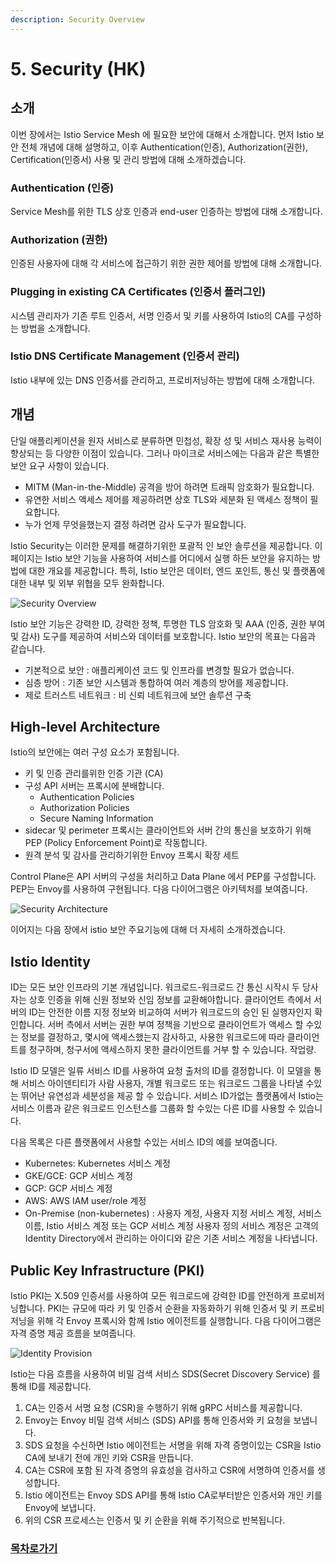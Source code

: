 ```yaml
---
description: Security Overview
---
```


# 5. Security \(HK\)

## 소개

이번 장에서는 Istio Service Mesh 에 필요한 보안에 대해서 소개합니다. 먼저 Istio 보안 전체 개념에 대해 설명하고, 이후 Authentication\(인증\), Authorization\(권한\), Certification\(인증서\) 사용 및 관리 방법에 대해 소개하겠습니다.

### Authentication \(인증\)

Service Mesh를 위한 TLS 상호 인증과 end-user 인증하는 방법에 대해 소개합니다.

### Authorization \(권한\)

인증된 사용자에 대해 각 서비스에 접근하기 위한 권한 제어를 방법에 대해 소개합니다.

### Plugging in existing CA Certificates \(인증서 플러그인\)

시스템 관리자가 기존 루트 인증서, 서명 인증서 및 키를 사용하여 Istio의 CA를 구성하는 방법을 소개합니다.

### Istio DNS Certificate Management \(인증서 관리\)

Istio 내부에 있는 DNS 인증서를 관리하고, 프로비저닝하는 방법에 대해 소개합니다.

## 개념

단일 애플리케이션을 원자 서비스로 분류하면 민첩성, 확장 성 및 서비스 재사용 능력이 향상되는 등 다양한 이점이 있습니다. 그러나 마이크로 서비스에는 다음과 같은 특별한 보안 요구 사항이 있습니다.

* MITM \(Man-in-the-Middle\) 공격을 방어 하려면 트래픽 암호화가 필요합니다.
* 유연한 서비스 액세스 제어를 제공하려면 상호 TLS와 세분화 된 액세스 정책이 필요합니다.
* 누가 언제 무엇을했는지 결정 하려면 감사 도구가 필요합니다.

Istio Security는 이러한 문제를 해결하기위한 포괄적 인 보안 솔루션을 제공합니다. 이 페이지는 Istio 보안 기능을 사용하여 서비스를 어디에서 실행 하든 보안을 유지하는 방법에 대한 개요를 제공합니다. 특히, Istio 보안은 데이터, 엔드 포인트, 통신 및 플랫폼에 대한 내부 및 외부 위협을 모두 완화합니다.

![Security Overview](https://github.com/istiokrsg/istio_book_kr/tree/1af2b5f9951a626f106187996fd427f6523d7102/.gitbook/assets/image-13.png)

Istio 보안 기능은 강력한 ID, 강력한 정책, 투명한 TLS 암호화 및 AAA \(인증, 권한 부여 및 감사\) 도구를 제공하여 서비스와 데이터를 보호합니다. Istio 보안의 목표는 다음과 같습니다.

* 기본적으로 보안 : 애플리케이션 코드 및 인프라를 변경할 필요가 없습니다.
* 심층 방어 : 기존 보안 시스템과 통합하여 여러 계층의 방어를 제공합니다.
* 제로 트러스트 네트워크 : 비 신뢰 네트워크에 보안 솔루션 구축

## High-level Architecture

Istio의 보안에는 여러 구성 요소가 포함됩니다.

* 키 및 인증 관리를위한 인증 기관 \(CA\)
* 구성 API 서버는 프록시에 분배합니다.
  * Authentication Policies
  * Authorization Policies
  * Secure Naming Information
* sidecar 및 perimeter 프록시는 클라이언트와 서버 간의 통신을 보호하기 위해 PEP \(Policy Enforcement Point\)로 작동합니다.
* 원격 분석 및 감사를 관리하기위한 Envoy 프록시 확장 세트

Control Plane은 API 서버의 구성을 처리하고 Data Plane 에서 PEP를 구성합니다. PEP는 Envoy를 사용하여 구현됩니다. 다음 다이어그램은 아키텍처를 보여줍니다.

![Security Architecture](https://github.com/istiokrsg/istio_book_kr/tree/1af2b5f9951a626f106187996fd427f6523d7102/.gitbook/assets/image-19.png)

이어지는 다음 장에서 istio 보안 주요기능에 대해 더 자세히 소개하겠습니다.

## Istio Identity

ID는 모든 보안 인프라의 기본 개념입니다. 워크로드-워크로드 간 통신 시작시 두 당사자는 상호 인증을 위해 신원 정보와 신임 정보를 교환해야합니다. 클라이언트 측에서 서버의 ID는 안전한 이름 지정 정보와 비교하여 서버가 워크로드의 승인 된 실행자인지 확인합니다. 서버 측에서 서버는 권한 부여 정책을 기반으로 클라이언트가 액세스 할 수있는 정보를 결정하고, 몇시에 액세스했는지 감사하고, 사용한 워크로드에 따라 클라이언트를 청구하며, 청구서에 액세스하지 못한 클라이언트를 거부 할 수 있습니다. 작업량.

Istio ID 모델은 일류 서비스 ID를 사용하여 요청 출처의 ID를 결정합니다. 이 모델을 통해 서비스 아이덴티티가 사람 사용자, 개별 워크로드 또는 워크로드 그룹을 나타낼 수있는 뛰어난 유연성과 세분성을 제공 할 수 있습니다. 서비스 ID가없는 플랫폼에서 Istio는 서비스 이름과 같은 워크로드 인스턴스를 그룹화 할 수있는 다른 ID를 사용할 수 있습니다.

다음 목록은 다른 플랫폼에서 사용할 수있는 서비스 ID의 예를 보여줍니다.

* Kubernetes: Kubernetes 서비스 계정
* GKE/GCE: GCP 서비스 계정
* GCP: GCP 서비스 계정
* AWS: AWS IAM user/role 계정
* On-Premise \(non-kubernetes\) : 사용자 계정, 사용자 지정 서비스 계정, 서비스 이름, Istio 서비스 계정 또는 GCP 서비스 계정 사용자 정의 서비스 계정은 고객의 Identity Directory에서 관리하는 아이디와 같은 기존 서비스 계정을 나타냅니다.

## Public Key Infrastructure \(PKI\)

Istio PKI는 X.509 인증서를 사용하여 모든 워크로드에 강력한 ID를 안전하게 프로비저닝합니다. PKI는 규모에 따라 키 및 인증서 순환을 자동화하기 위해 인증서 및 키 프로비저닝을 위해 각 Envoy 프록시와 함께 Istio 에이전트를 실행합니다. 다음 다이어그램은 자격 증명 제공 흐름을 보여줍니다.

![Identity Provision](https://github.com/istiokrsg/istio_book_kr/tree/1af2b5f9951a626f106187996fd427f6523d7102/.gitbook/assets/image-9.png)

Istio는 다음 흐름을 사용하여 비밀 검색 서비스 SDS\(Secret Discovery Service\) 를 통해 ID를 제공합니다.

1. CA는 인증서 서명 요청 \(CSR\)을 수행하기 위해 gRPC 서비스를 제공합니다. 
2. Envoy는 Envoy 비밀 검색 서비스 \(SDS\) API를 통해 인증서와 키 요청을 보냅니다. 
3. SDS 요청을 수신하면 Istio 에이전트는 서명을 위해 자격 증명이있는 CSR을 Istio CA에 보내기 전에 개인 키와 CSR을 만듭니다.
4. CA는 CSR에 포함 된 자격 증명의 유효성을 검사하고 CSR에 서명하여 인증서를 생성합니다.
5. Istio 에이전트는 Envoy SDS API를 통해 Istio CA로부터받은 인증서와 개인 키를 Envoy에 보냅니다.
6. 위의 CSR 프로세스는 인증서 및 키 순환을 위해 주기적으로 반복됩니다.

### [목차로가기](../)

